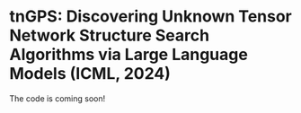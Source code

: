 # tnGPS: Discovering Unknown Tensor Network Structure Search Algorithms via Large Language Models (ICML, 2024)

The code is coming soon!
